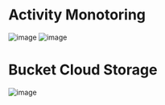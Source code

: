 # Activity Monotoring
![image](https://github.com/askenas/bcash/assets/134838656/31b14712-9cea-460b-8987-85197b99dd84)
![image](https://github.com/askenas/bcash/assets/134838656/5b40a223-706f-4b7b-b445-2360463a11e3)
# Bucket Cloud Storage
![image](https://github.com/askenas/bcash/assets/134838656/d7a81351-f069-4834-b972-80c49536e65b)
